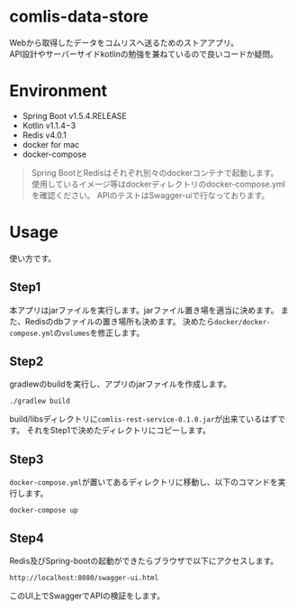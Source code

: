 # comlis-data-store
Webから取得したデータをコムリスへ送るためのストアアプリ。  
API設計やサーバーサイドkotlinの勉強を兼ねているので良いコードか疑問。

# Environment
* Spring Boot v1.5.4.RELEASE
* Kotlin v1.1.4−3
* Redis v4.0.1
* docker for mac
* docker-compose
> Spring BootとRedisはそれぞれ別々のdockerコンテナで起動します。  
使用しているイメージ等はdockerディレクトリのdocker-compose.ymlを確認ください。
APIのテストはSwagger-uiで行なっております。

# Usage
使い方です。

## Step1
本アプリはjarファイルを実行します。jarファイル置き場を適当に決めます。
また、Redisのdbファイルの置き場所も決めます。
決めたら`docker/docker-compose.yml`の`volumes`を修正します。

## Step2
gradlewのbuildを実行し、アプリのjarファイルを作成します。
```command
./gradlew build
```
build/libsディレクトリに`comlis-rest-service-0.1.0.jar`が出来ているはずです。
それをStep1で決めたディレクトリにコピーします。

## Step3
`docker-compose.yml`が置いてあるディレクトリに移動し、以下のコマンドを実行します。
```command
docker-compose up
```

## Step4
Redis及びSpring-bootの起動ができたらブラウザで以下にアクセスします。
```url
http://localhost:8080/swagger-ui.html
```
このUI上でSwaggerでAPIの検証をします。
